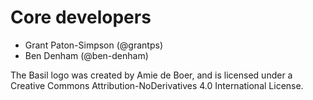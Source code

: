 # Core developers

* Grant Paton-Simpson (@grantps)
* Ben Denham (@ben-denham)

The Basil logo was created by Amie de Boer, and is licensed under a Creative
Commons Attribution-NoDerivatives 4.0 International License.
